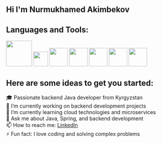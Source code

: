 ##          Hi I'm Nurmukhamed Akimbekov
## Languages and Tools:
<p>
    <img src="https://brandslogos.com/wp-content/uploads/images/large/java-logo-1.png" height="70"/>
    <img src="https://upload.wikimedia.org/wikipedia/commons/thumb/4/44/Spring_Framework_Logo_2018.svg/1280px-Spring_Framework_Logo_2018.svg.png" height="40"/>
    <img src="https://upload.wikimedia.org/wikipedia/commons/thumb/3/3f/Git_icon.svg/2048px-Git_icon.svg.png" height="50"/>
    <img src="https://www.postgresql.org/media/img/about/press/elephant.png" height="50"/>
    <img src="https://cdn4.iconfinder.com/data/icons/logos-brands-in-colors/3000/figma-logo-512.png" height="50"/>
    <img src="https://upload.wikimedia.org/wikipedia/commons/0/0f/Amazon_Web_Services_Logo.svg" height="50"/>
    <img src="https://cdn.iconscout.com/icon/free/png-256/docker-3628742-3030743.png" height="50"/>
</p>


## Here are some ideas to get you started:
🎓 Passionate backend Java developer from Kyrgyzstan<br>
🔭 I’m currently working on backend development projects<br>
🌱 I’m currently learning cloud technologies and microservices<br>
💬 Ask me about Java, Spring, and backend development<br>
📫 How to reach me: [LinkedIn](https://lnkd.in/d6iKxnky)<br>
⚡ Fun fact: I love coding and solving complex problems<br>

